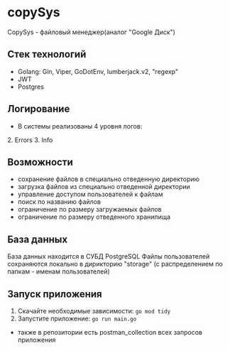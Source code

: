 # copySys

CopySys - файловый менеджер(аналог "Google Диск")

## Стек технологий
- Golang: Gin, Viper, GoDotEnv, lumberjack.v2, "regexp"
- JWT
- Postgres

## Логирование
* В системы реализованы 4 уровня логов:

[//]: # (1. Debug)
2. Errors
3. Info

[//]: # (4. Warning)

## Возможности
- сохранение файлов в специально отведенную директорию
- загрузка файлов из специально отведенной директории
- управление доступом пользователей к файлам
- поиск по названию файлов
- ограничение по размеру загружаемых файлов
- ограничение по размеру отведенного хранилища

[//]: # (- фильтр по типу фйлов)
[//]: # (- предоставление статистических данных о хранимых файлах &#40;тип хранимых файлов в % от хранилища&#41;)


## База данных
База данных находится в СУБД PostgreSQL
Файлы пользователей сохраняются локально в дирикторию "storage" 
(с распределением по папкам - именам пользователей)


## Запуск приложения
1. Скачайте необходимые зависимости: `go mod tidy`
2. Запустите приложение: `go run main.go`
* также в репозитории есть postman_collection всех запросов приложения 
